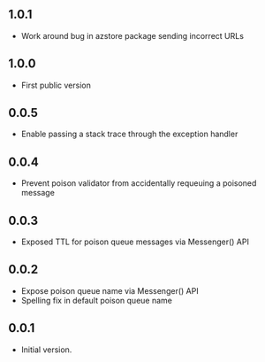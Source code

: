 ## 1.0.1

- Work around bug in azstore package sending incorrect URLs

## 1.0.0

- First public version

## 0.0.5

- Enable passing a stack trace through the exception handler

## 0.0.4

- Prevent poison validator from accidentally requeuing a poisoned message

## 0.0.3

- Exposed TTL for poison queue messages via Messenger() API

## 0.0.2

- Expose poison queue name via Messenger() API
- Spelling fix in default poison queue name

## 0.0.1

- Initial version.
